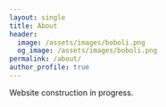 ```yaml
---
layout: single
title: About
header:
  image: /assets/images/boboli.png
  og_image: /assets/images/boboli.png
permalink: /about/
author_profile: true
---
```


Website construction in progress.
